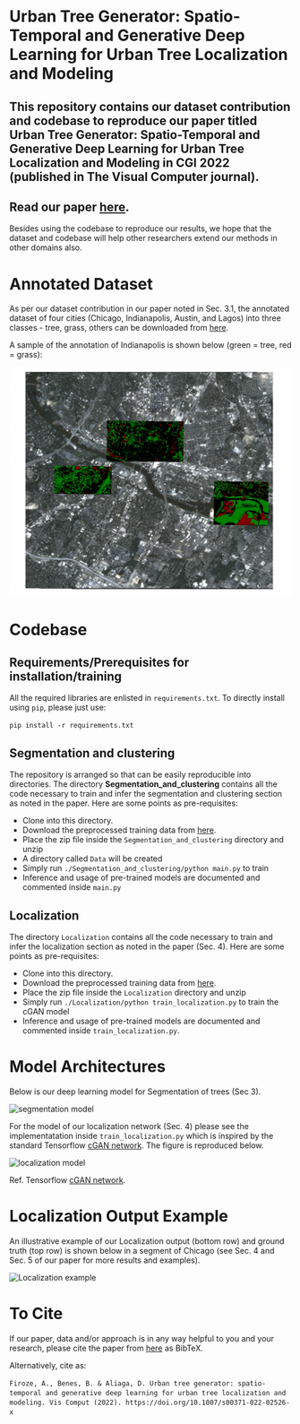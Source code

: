 # Urban Tree Generator: Spatio-Temporal and Generative Deep Learning for Urban Tree Localization and Modeling 

This repository contains our dataset contribution and codebase to reproduce our paper titled **Urban Tree Generator: Spatio-Temporal and Generative Deep Learning for Urban Tree Localization and Modeling** in CGI 2022 (published in The Visual Computer journal). 
-----------
Read our paper [here](https://link.springer.com/article/10.1007/s00371-022-02526-x).
-----------
Besides using the codebase to reproduce our results, we hope that the dataset and codebase will help other researchers extend our methods in other domains also. 

# Annotated Dataset

As per our dataset contribution in our paper noted in Sec. 3.1, the annotated dataset of four cities (Chicago, Indianapolis, Austin, and Lagos) into three classes - tree, grass, others can be downloaded from [here](https://drive.google.com/file/d/1vP6ajrXvKzAcc8qvRUP3ciJAuZbWP392/view?usp=sharing).


A sample of the annotation of Indianapolis is shown below (green = tree, red = grass):

![annotation sample](Annotation_Sample.jpg "Annotation Sample over Indianapolis (green = tree, red = grass)")

# Codebase

## Requirements/Prerequisites for installation/training

All the required libraries are enlisted in ```requirements.txt```. To directly install using ```pip```, please just use:

```pip install -r requirements.txt```

## Segmentation and clustering

The repository is arranged so that can be easily reproducible into directories. The directory **Segmentation_and_clustering** contains all the code necessary to train and infer the segmentation and clustering section as noted in the paper. Here are some points as pre-requisites:


* Clone into this directory.
* Download the preprocessed training data from [here](https://drive.google.com/file/d/1sqaWBiUmq9EEZsVI9Cp1S_y4iRFx02uy/view?usp=sharing). 
* Place the zip file inside the ```Segmentation_and_clustering``` directory and unzip
* A directory called ```Data``` will be created
* Simply run ```./Segmentation_and_clustering/python main.py``` to train
* Inference and usage of pre-trained models are documented and commented inside ```main.py```

## Localization

The directory ```Localization``` contains all the code necessary to train and infer the localization  section as noted in the paper (Sec. 4). Here are some points as pre-requisites:


* Clone into this directory.
* Download the preprocessed training data from [here](https://drive.google.com/file/d/1HtExOOsc-o9ys7ZhNAWuvgRZYVMI4WJ7/view?usp=sharing). 
* Place the zip file inside the ```Localization``` directory and unzip
* Simply run ```./Localization/python train_localization.py``` to train the cGAN model
* Inference and usage of pre-trained models are documented and commented inside ```train_localization.py```. 

# Model Architectures

Below is our deep learning model for Segmentation of trees (Sec 3).

![segmentation model](48d_Segmentation_Model.png "48-dimensional Modified Unet Segmentation Model for Segmentation.")

For the model of our localization network (Sec. 4) please see the implementatation inside ```train_localization.py``` which is inspired by the standard Tensorflow [cGAN network](https://www.tensorflow.org/tutorials/generative/pix2pix_files/output_dIbRPFzjmV85_0.png). The figure is reproduced below.

![localization model](cGAN_Model.png "Conditional GAN Model for  Localization.")

Ref. Tensorflow [cGAN network](https://www.tensorflow.org/tutorials/generative/pix2pix_files/output_dIbRPFzjmV85_0.png). 

# Localization Output Example

An illustrative example of our Localization output (bottom row) and ground truth (top row) is shown below in a segment of Chicago (see Sec. 4 and Sec. 5 of our paper for more results and examples).

![Localization example](Localization_Example.jpg "Localization output (bottom row) and ground truth (top row).")

# To Cite

If our paper, data and/or approach is in any way helpful to you and your research, please cite the paper from [here](https://link.springer.com/article/10.1007/s00371-022-02526-x) as BibTeX.

Alternatively, cite as: 

```Firoze, A., Benes, B. & Aliaga, D. Urban tree generator: spatio-temporal and generative deep learning for urban tree localization and modeling. Vis Comput (2022). https://doi.org/10.1007/s00371-022-02526-x```




